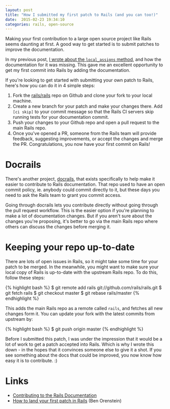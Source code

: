 ```yaml
---
layout: post
title: "How I submitted my first patch to Rails (and you can too!)"
date:  2015-02-23 19:34:10
categories: rails, open-source
---
```


Making your first contribution
to a large open source project like Rails
seems daunting at first.
A good way to get started is
to submit patches to improve the documentation.

In my previous post,
[I wrote about the `local_assigns` method](/posts/rails-optional-locals/),
and how the documentation for it was missing.
This gave me an excellent opportunity to
get my first commit into Rails by adding the documentation.

If you're looking to get started
with submitting your own patch to Rails,
here's how you can do it in 4 simple steps:

1. Fork the [rails/rails](https://github.com/rails/rails)
   repo on Github and 
   clone your fork to your local machine.
2. Create a new branch for your patch
   and make your changes there.
   Add `[ci skip]` to your commit message
   so that the Rails CI servers skip
   running tests for your documentation commit.
3. Push your changes to your Github repo
   and open a pull request to the main Rails repo.
4. Once you've opened a PR,
   someone from the Rails team will
   provide feedback, suggesting improvements,
   or accept the changes and merge the PR.
   Congratulations, you now have your first commit on Rails!

# Docrails

There's another project,
[docrails](https://github.com/rails/docrails),
that exists specifically to help make it easier
to contribute to Rails documentation.
That repo used to have an open commit policy,
ie. anybody could commit directly to it,
but these days you need to ask the Rails team
to grant you commit access.

Going through docrails lets you contribute directly
without going through the pull request workflow.
This is the easier option if you're planning
to make a lot of documentation changes.
But if you aren't sure about the changes you're proposing,
it's better to go via the main Rails repo
where others can discuss the changes before merging it.

# Keeping your repo up-to-date

There are lots of open issues in Rails,
so it might take some time for your patch to be merged.
In the meanwhile,
you might want to make sure your local copy of Rails
is up-to-date with the upstream Rails repo.
To do this, follow these steps:

{% highlight bash %}
$ git remote add rails git://github.com/rails/rails.git
$ git fetch rails
$ git checkout master
$ git rebase rails/master
{% endhighlight %}

This adds the main Rails repo as a remote called `rails`,
and fetches all new changes form it.
You can update your fork with the latest commits from upstream by:

{% highlight bash %}
$ git push origin master
{% endhighlight %}

Before I submitted this patch,
I was under the impression that it would be a lot of work
to get a patch accepted into Rails.
Which is why I wrote this down -
in the hopes that it convinces someone else
to give it a shot.
If you see something about the docs that could be improved,
you now know how easy it is to contribute. :)

# Links

* [Contributing to the Rails Documentation](http://edgeguides.rubyonrails.org/contributing_to_ruby_on_rails.html#contributing-to-the-rails-documentation)
* [How to land your first patch in Rails](http://codeulate.com/2011/02/how-to-land-your-first-patch-in-rails/) (Ben Orenstein)

